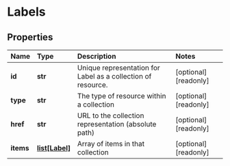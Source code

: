 # Labels

## Properties

| Name | Type | Description | Notes |
| :--- | :--- | :--- | :--- |
| **id** | **str** | Unique representation for Label as a collection of resource. | \[optional\] \[readonly\] |
| **type** | **str** | The type of resource within a collection | \[optional\] \[readonly\] |
| **href** | **str** | URL to the collection representation \(absolute path\) | \[optional\] \[readonly\] |
| **items** | [**list\[Label\]**](label.md) | Array of items in that collection | \[optional\] \[readonly\] |

